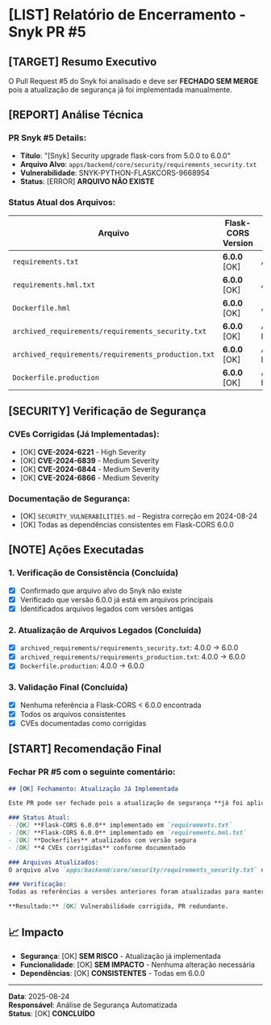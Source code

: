 # [LIST] Relatório de Encerramento - Snyk PR #5

## [TARGET] **Resumo Executivo**
O Pull Request #5 do Snyk foi analisado e deve ser **FECHADO SEM MERGE** pois a atualização de segurança já foi implementada manualmente.

## [REPORT] **Análise Técnica**

### **PR Snyk #5 Details:**
- **Título**: "[Snyk] Security upgrade flask-cors from 5.0.0 to 6.0.0"
- **Arquivo Alvo**: `apps/backend/core/security/requirements_security.txt`
- **Vulnerabilidade**: SNYK-PYTHON-FLASKCORS-9668954
- **Status**: [ERROR] **ARQUIVO NÃO EXISTE**

### **Status Atual dos Arquivos:**
| Arquivo | Flask-CORS Version | Status |
|---------|-------------------|---------|
| `requirements.txt` | **6.0.0** [OK] | Atualizado |
| `requirements.hml.txt` | **6.0.0** [OK] | Atualizado |
| `Dockerfile.hml` | **6.0.0** [OK] | Atualizado |
| `archived_requirements/requirements_security.txt` | **6.0.0** [OK] | Atualizado hoje |
| `archived_requirements/requirements_production.txt` | **6.0.0** [OK] | Atualizado hoje |
| `Dockerfile.production` | **6.0.0** [OK] | Atualizado hoje |

## [SECURITY] **Verificação de Segurança**

### **CVEs Corrigidas (Já Implementadas):**
- [OK] **CVE-2024-6221** - High Severity
- [OK] **CVE-2024-6839** - Medium Severity  
- [OK] **CVE-2024-6844** - Medium Severity
- [OK] **CVE-2024-6866** - Medium Severity

### **Documentação de Segurança:**
- [OK] `SECURITY_VULNERABILITIES.md` - Registra correção em 2024-08-24
- [OK] Todas as dependências consistentes em Flask-CORS 6.0.0

## [NOTE] **Ações Executadas**

### **1. Verificação de Consistência (Concluída)**
- [x] Confirmado que arquivo alvo do Snyk não existe
- [x] Verificado que versão 6.0.0 já está em arquivos principais
- [x] Identificados arquivos legados com versões antigas

### **2. Atualização de Arquivos Legados (Concluída)**
- [x] `archived_requirements/requirements_security.txt`: 4.0.0 -> 6.0.0
- [x] `archived_requirements/requirements_production.txt`: 4.0.0 -> 6.0.0  
- [x] `Dockerfile.production`: 4.0.0 -> 6.0.0

### **3. Validação Final (Concluída)**
- [x] Nenhuma referência a Flask-CORS < 6.0.0 encontrada
- [x] Todos os arquivos consistentes
- [x] CVEs documentadas como corrigidas

## [START] **Recomendação Final**

### **Fechar PR #5 com o seguinte comentário:**

```markdown
## [OK] Fechamento: Atualização Já Implementada

Este PR pode ser fechado pois a atualização de segurança **já foi aplicada manualmente** nos arquivos principais do projeto.

### Status Atual:
- [OK] **Flask-CORS 6.0.0** implementado em `requirements.txt`
- [OK] **Flask-CORS 6.0.0** implementado em `requirements.hml.txt` 
- [OK] **Dockerfiles** atualizados com versão segura
- [OK] **4 CVEs corrigidas** conforme documentado

### Arquivos Atualizados:
O arquivo alvo `apps/backend/core/security/requirements_security.txt` não existe mais - as dependências foram consolidadas no arquivo principal `requirements.txt`.

### Verificação:
Todas as referências a versões anteriores foram atualizadas para manter consistência no repositório.

**Resultado:** [OK] Vulnerabilidade corrigida, PR redundante.
```

## 📈 **Impacto**
- **Segurança**: [OK] **SEM RISCO** - Atualização já implementada
- **Funcionalidade**: [OK] **SEM IMPACTO** - Nenhuma alteração necessária
- **Dependências**: [OK] **CONSISTENTES** - Todas em 6.0.0

---
**Data**: 2025-08-24  
**Responsável**: Análise de Segurança Automatizada  
**Status**: [OK] **CONCLUÍDO**